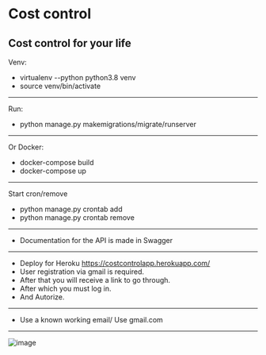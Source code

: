 # Cost control
Cost control for your life
---

Venv:
- virtualenv --python python3.8 venv
- source venv/bin/activate
- --
Run:
- python manage.py makemigrations/migrate/runserver
- --
Or Docker:
- docker-compose build
- docker-compose up
- --
Start cron/remove
- python manage.py crontab add
- python manage.py crontab remove
- --
- Documentation for the API is made in Swagger
- --
- Deploy for Heroku https://costcontrolapp.herokuapp.com/
- User registration via gmail is required.
- After that you will receive a link to go through.
- After which you must log in.
- And Autorize. 


- --
- Use a known working email/ Use gmail.com
- --
![image](https://user-images.githubusercontent.com/61959404/203065792-d6eb482d-eedc-4f3a-9759-edbfe36ad235.png)
